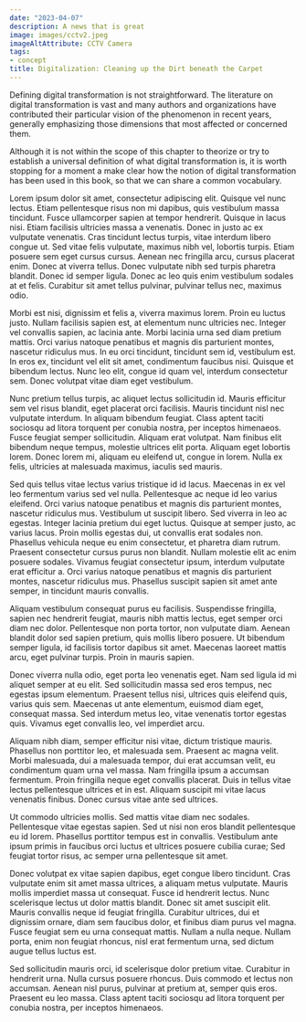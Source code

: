 ```yaml
---
date: "2023-04-07"
description: A news that is great
image: images/cctv2.jpeg
imageAltAttribute: CCTV Camera
tags:
- concept
title: Digitalization: Cleaning up the Dirt beneath the Carpet
---
```


Defining digital transformation is not straightforward. The literature on digital transformation is vast and many authors and organizations have contributed their particular vision of the phenomenon in recent years, generally emphasizing those dimensions that most affected or concerned them. 

Although it is not within the scope of this chapter to theorize or try to establish a universal definition of what digital transformation is, it is worth stopping for a moment a make clear how the notion of digital transformation has been used in this book, so that we can share a common vocabulary.

Lorem ipsum dolor sit amet, consectetur adipiscing elit. Quisque vel nunc lectus. Etiam pellentesque risus non mi dapibus, quis vestibulum massa tincidunt. Fusce ullamcorper sapien at tempor hendrerit. Quisque in lacus nisi. Etiam facilisis ultricies massa a venenatis. Donec in justo ac ex vulputate venenatis. Cras tincidunt lectus turpis, vitae interdum libero congue ut. Sed vitae felis vulputate, maximus nibh vel, lobortis turpis. Etiam posuere sem eget cursus cursus. Aenean nec fringilla arcu, cursus placerat enim. Donec at viverra tellus. Donec vulputate nibh sed turpis pharetra blandit. Donec id semper ligula. Donec ac leo quis enim vestibulum sodales at et felis. Curabitur sit amet tellus pulvinar, pulvinar tellus nec, maximus odio.

Morbi est nisi, dignissim et felis a, viverra maximus lorem. Proin eu luctus justo. Nullam facilisis sapien est, at elementum nunc ultricies nec. Integer vel convallis sapien, ac lacinia ante. Morbi lacinia urna sed diam pretium mattis. Orci varius natoque penatibus et magnis dis parturient montes, nascetur ridiculus mus. In eu orci tincidunt, tincidunt sem id, vestibulum est. In eros ex, tincidunt vel elit sit amet, condimentum faucibus nisi. Quisque et bibendum lectus. Nunc leo elit, congue id quam vel, interdum consectetur sem. Donec volutpat vitae diam eget vestibulum.

Nunc pretium tellus turpis, ac aliquet lectus sollicitudin id. Mauris efficitur sem vel risus blandit, eget placerat orci facilisis. Mauris tincidunt nisl nec vulputate interdum. In aliquam bibendum feugiat. Class aptent taciti sociosqu ad litora torquent per conubia nostra, per inceptos himenaeos. Fusce feugiat semper sollicitudin. Aliquam erat volutpat. Nam finibus elit bibendum neque tempus, molestie ultrices elit porta. Aliquam eget lobortis lorem. Donec lorem mi, aliquam eu eleifend ut, congue in lorem. Nulla ex felis, ultricies at malesuada maximus, iaculis sed mauris.

Sed quis tellus vitae lectus varius tristique id id lacus. Maecenas in ex vel leo fermentum varius sed vel nulla. Pellentesque ac neque id leo varius eleifend. Orci varius natoque penatibus et magnis dis parturient montes, nascetur ridiculus mus. Vestibulum ut suscipit libero. Sed viverra in leo ac egestas. Integer lacinia pretium dui eget luctus. Quisque at semper justo, ac varius lacus. Proin mollis egestas dui, ut convallis erat sodales non. Phasellus vehicula neque eu enim consectetur, et pharetra diam rutrum. Praesent consectetur cursus purus non blandit. Nullam molestie elit ac enim posuere sodales. Vivamus feugiat consectetur ipsum, interdum vulputate erat efficitur a. Orci varius natoque penatibus et magnis dis parturient montes, nascetur ridiculus mus. Phasellus suscipit sapien sit amet ante semper, in tincidunt mauris convallis.

Aliquam vestibulum consequat purus eu facilisis. Suspendisse fringilla, sapien nec hendrerit feugiat, mauris nibh mattis lectus, eget semper orci diam nec dolor. Pellentesque non porta tortor, non vulputate diam. Aenean blandit dolor sed sapien pretium, quis mollis libero posuere. Ut bibendum semper ligula, id facilisis tortor dapibus sit amet. Maecenas laoreet mattis arcu, eget pulvinar turpis. Proin in mauris sapien.

Donec viverra nulla odio, eget porta leo venenatis eget. Nam sed ligula id mi aliquet semper at eu elit. Sed sollicitudin massa sed eros tempus, nec egestas ipsum elementum. Praesent tellus nisi, ultrices quis eleifend quis, varius quis sem. Maecenas ut ante elementum, euismod diam eget, consequat massa. Sed interdum metus leo, vitae venenatis tortor egestas quis. Vivamus eget convallis leo, vel imperdiet arcu.

Aliquam nibh diam, semper efficitur nisi vitae, dictum tristique mauris. Phasellus non porttitor leo, et malesuada sem. Praesent ac magna velit. Morbi malesuada, dui a malesuada tempor, dui erat accumsan velit, eu condimentum quam urna vel massa. Nam fringilla ipsum a accumsan fermentum. Proin fringilla neque eget convallis placerat. Duis in tellus vitae lectus pellentesque ultrices et in est. Aliquam suscipit mi vitae lacus venenatis finibus. Donec cursus vitae ante sed ultrices.

Ut commodo ultricies mollis. Sed mattis vitae diam nec sodales. Pellentesque vitae egestas sapien. Sed ut nisi non eros blandit pellentesque eu id lorem. Phasellus porttitor tempus est in convallis. Vestibulum ante ipsum primis in faucibus orci luctus et ultrices posuere cubilia curae; Sed feugiat tortor risus, ac semper urna pellentesque sit amet.

Donec volutpat ex vitae sapien dapibus, eget congue libero tincidunt. Cras vulputate enim sit amet massa ultrices, a aliquam metus vulputate. Mauris mollis imperdiet massa ut consequat. Fusce id hendrerit lectus. Nunc scelerisque lectus ut dolor mattis blandit. Donec sit amet suscipit elit. Mauris convallis neque id feugiat fringilla. Curabitur ultrices, dui et dignissim ornare, diam sem faucibus dolor, et finibus diam purus vel magna. Fusce feugiat sem eu urna consequat mattis. Nullam a nulla neque. Nullam porta, enim non feugiat rhoncus, nisl erat fermentum urna, sed dictum augue tellus luctus est.

Sed sollicitudin mauris orci, id scelerisque dolor pretium vitae. Curabitur in hendrerit urna. Nulla cursus posuere rhoncus. Duis commodo et lectus non accumsan. Aenean nisl purus, pulvinar at pretium at, semper quis eros. Praesent eu leo massa. Class aptent taciti sociosqu ad litora torquent per conubia nostra, per inceptos himenaeos.